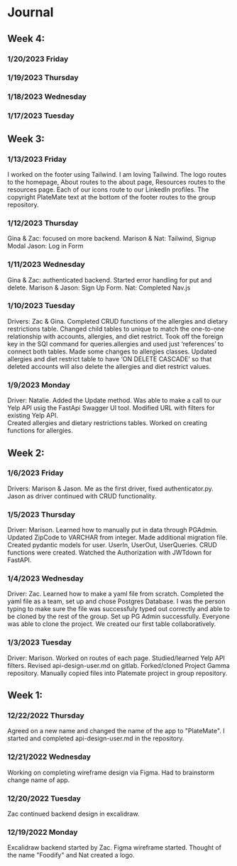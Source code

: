# Journal

## Week 4:

### 1/20/2023 Friday

### 1/19/2023 Thursday

### 1/18/2023 Wednesday

### 1/17/2023 Tuesday

## Week 3:

### 1/13/2023 Friday

I worked on the footer using Tailwind. I am loving Tailwind.
The logo routes to the homepage, About routes to the about page, Resources routes to the resources page.
Each of our icons route to our LinkedIn profiles. The copyright PlateMate text at the bottom of the footer routes to the group repository.

### 1/12/2023 Thursday

Gina & Zac: focused on more backend.
Marison & Nat: Tailwind, Signup Modal
Jason: Log in Form

### 1/11/2023 Wednesday

Gina & Zac: authenticated backend. Started error handling for put and delete.
Marison & Jason: Sign Up Form.
Nat: Completed Nav.js

### 1/10/2023 Tuesday

Drivers: Zac & Gina.
Completed CRUD functions of the allergies and dietary restrictions table.
Changed child tables to unique to match the one-to-one relationship with accounts, allergies, and diet restrict.
Took off the foreign key in the SQl command for queries.allergies and used just ‘references’ to connect both tables. Made some changes to allergies classes.
Updated allergies and diet restrict table to have ‘ON DELETE CASCADE’ so that deleted accounts will also delete the allergies and diet restrict values.

### 1/9/2023 Monday

Driver: Natalie.
Added the Update method.
Was able to make a call to our Yelp API usig the FastApi Swagger UI tool.
Modified URL with filters for existing Yelp API.  
Created allergies and dietary restrictions tables.
Worked on creating functions for allergies.

## Week 2:

### 1/6/2023 Friday

Drivers: Marison & Jason.
Me as the first driver, fixed authenticator.py.
Jason as driver continued with CRUD functionality.

### 1/5/2023 Thursday

Driver: Marison.
Learned how to manually put in data through PGAdmin.
Updated ZipCode to VARCHAR from integer.
Made additional migration file.
Created pydantic models for user. UserIn, UserOut, UserQueries.
CRUD functions were created.
Watched the Authorization with JWTdown for FastAPI.

### 1/4/2023 Wednesday

Driver: Zac.
Learned how to make a yaml file from scratch.
Completed the yaml file as a team, set up and chose Postgres Database.
I was the person typing to make sure the file was successfuly typed out correctly and able to be cloned by the rest of the group.
Set up PG Admin successfully.
Everyone was able to clone the project.
We created our first table collaboratively.

### 1/3/2023 Tuesday

Driver: Marison.
Worked on routes of each page.
Studied/learned Yelp API filters.
Revised api-design-user.md on gitlab.
Forked/cloned Project Gamma repository.
Manually copied files into Platemate project in group repository.

## Week 1:

### 12/22/2022 Thursday

Agreed on a new name and changed the name of the app to "PlateMate".
I started and completed api-design-user.md in the repository.

### 12/21/2022 Wednesday

Working on completing wireframe design via Figma.
Had to brainstorm change name of app.

### 12/20/2022 Tuesday

Zac continued backend design in excalidraw.

### 12/19/2022 Monday

Excalidraw backend started by Zac.
Figma wireframe started.
Thought of the name "Foodify" and Nat created a logo.
